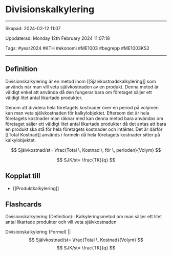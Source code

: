 # Divisionskalkylering

---

Skapad: 2024-02-12 11:07

Uppdaterad: Monday 12th February 2024 11:07:18

Tags: #year2024 #KTH #ekonomi #ME1003 #begrepp #ME1003KS2

---

## Definition

Divisionskalkylering är en metod inom [[Självkostnadskalkylering]] som används när man vill veta självkostnaden av en produkt. Denna metod är väldigt enkel att använda då den fungerar bara om företaget säljer ett väldigt litet antal likartade produkter.

Genom att dividera hela företagets kostnader över en period på volymen kan man veta självkostnaden för kalkylobjektet. Eftersom det är hela företagets kostnader man räknar med kan denna metod bara användas om företaget säljer ett väldigt litet antal likartade produkter då det antas att bara en produkt ska stå för hela företagets kostnader och intäkter. Det är därför [[Total Kostnad]] används i formeln då hela företagets kostnader sitter på kalkylobjektet.

$$
Självkostnad/st= \frac{Total \, Kostnad \, för \, perioden}{Volym}
$$

$$
SJK/st= \frac{TK}{q}
$$

## Kopplat till

- [[Produktkalkylering]]

## Flashcards

Divisionskalkylering (Definition):: Kalkyleringsmetod om man säljer ett litet antal likartade produkter och vill veta självkostnaden
<!--SR:!2024-02-17,3,250!2024-02-16,3,250-->

Divisionskalkylering (Formel)
||
$$
Självkostnad/st= \frac{Total \, Kostnad}{Volym}
$$
$$
SJK/st= \frac{TK}{q}
$$
<!--SR:!2024-02-16,3,250-->
